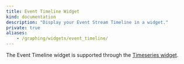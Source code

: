 ```yaml
---
title: Event Timeline Widget
kind: documentation
description: "Display your Event Stream Timeline in a widget."
private: true
aliases:
    - /graphing/widgets/event_timeline/
---
```


<div class="alert alert-warning">The Event Timeline widget is supported through the <a href="https://docs.datadoghq.com/dashboards/widgets/graphs/timeseries/">Timeseries widget</a>.</div>
